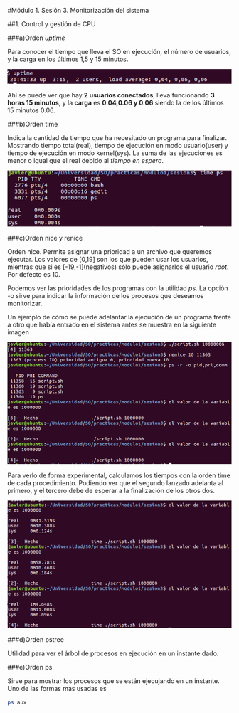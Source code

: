 #Módulo 1. Sesión 3. Monitorización del sistema

##1. Control y gestión de CPU


###a)Orden *uptime*

Para conocer el tiempo que lleva el SO en ejecución, el número de usuarios, y la carga en los últimos 1,5 y 15 minutos.

![](imgs/uptime.png)

Ahí se puede ver que hay **2 usuarios conectados**, lleva funcionando **3 horas 15 minutos**, y la **carga** es **0.04,0.06 y 0.06** siendo la de los últimos 15 minutos 0.06.

###b)Orden time

Indica la cantidad de tiempo que ha necesitado un programa para finalizar. Mostrando tiempo total(real), tiempo de ejecución en modo usuario(user) y tiempo de ejecución en modo kernel(sys). La suma de las ejecuciones es menor o igual que el real debido al *tiempo en espera*.

![](imgs/time.png)

###c)Orden nice y renice

Orden nice. Permite asignar una prioridad a un archivo que queremos ejecutar. Los valores de \[0,19\] son los que pueden usar los usuarios, mientras que si es \[-19,-1\](negativos) sólo puede asignarlos el usuario *root*. Por defecto es 10.

Podemos ver las prioridades de los programas con la utilidad *ps*. La opción -o sirve para indicar la información de los procesos que deseamos monitorizar.

Un ejemplo de cómo se puede adelantar la ejecución de un programa frente a otro que había entrado en el sistema antes se muestra en la siguiente imagen

![](imgs/nice.png)

Para verlo de forma experimental, calculamos los tiempos con la orden time de cada procedimiento. Podiendo ver que el segundo lanzado adelanta al primero, y el tercero debe de esperar a la finalización de los otros dos.

![](imgs/nice2.png)


###d)Orden pstree

Utilidad para ver el árbol de procesos en ejecución en un instante dado.

###e)Orden ps

Sirve para mostrar los procesos que se están ejecujando en un instante. Uno de las formas mas usadas es 

```bash
ps aux
```





